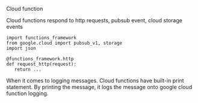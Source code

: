 Cloud function

Cloud functions respond to http requests, pubsub event, cloud storage events

```
import functions_framework
from google.cloud import pubsub_v1, storage
import json

@functions_framework.http
def request_http(request):
   return ...
```

When it comes to logging messages. Cloud functions have built-in print statement.
By printing the message, it logs the message onto google cloud function logging.

